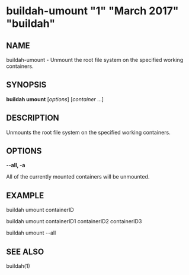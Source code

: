 # buildah-umount "1" "March 2017" "buildah"

## NAME
buildah\-umount - Unmount the root file system on the specified working containers.

## SYNOPSIS
**buildah umount** [*options*]  [*container* ...]

## DESCRIPTION
Unmounts the root file system on the specified working containers.

## OPTIONS
**--all, -a**

All of the currently mounted containers will be unmounted.

## EXAMPLE

buildah umount containerID

buildah umount containerID1 containerID2 containerID3

buildah umount --all

## SEE ALSO
buildah(1)
